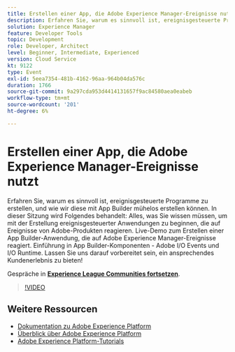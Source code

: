 ```yaml
---
title: Erstellen einer App, die Adobe Experience Manager-Ereignisse nutzt
description: Erfahren Sie, warum es sinnvoll ist, ereignisgesteuerte Programme zu erstellen, und wie wir diese mit App Builder mühelos erstellen können. In dieser Sitzung wird alles behandelt, was Sie wissen müssen, um mit dem Erstellen ereignisgesteuerter Anwendungen zu beginnen, die auf Ereignisse von Adobe-Produkten reagieren. Live-Demo zum Erstellen einer App Builder-Anwendung, die auf Adobe Experience Manager-Ereignisse reagiert. Einführung in App Builder-Komponenten - Adobe I/O Events und I/O Runtime. Lassen Sie uns darauf vorbereitet sein, ein ansprechendes Kundenerlebnis zu bieten!
solution: Experience Manager
feature: Developer Tools
topic: Development
role: Developer, Architect
level: Beginner, Intermediate, Experienced
version: Cloud Service
kt: 9122
type: Event
exl-id: 5eea7354-481b-4162-96aa-964b04da576c
duration: 1766
source-git-commit: 9a297cda953d4414131657f9ac84580aea0eabeb
workflow-type: tm+mt
source-wordcount: '201'
ht-degree: 6%

---
```


# Erstellen einer App, die Adobe Experience Manager-Ereignisse nutzt

Erfahren Sie, warum es sinnvoll ist, ereignisgesteuerte Programme zu erstellen, und wie wir diese mit App Builder mühelos erstellen können. In dieser Sitzung wird Folgendes behandelt: Alles, was Sie wissen müssen, um mit der Erstellung ereignisgesteuerter Anwendungen zu beginnen, die auf Ereignisse von Adobe-Produkten reagieren. Live-Demo zum Erstellen einer App Builder-Anwendung, die auf Adobe Experience Manager-Ereignisse reagiert. Einführung in App Builder-Komponenten - Adobe I/O Events und I/O Runtime. Lassen Sie uns darauf vorbereitet sein, ein ansprechendes Kundenerlebnis zu bieten!

Gespräche in **[Experience League Communities fortsetzen](https://adobe.ly/3ipjs8p)**.

>[!VIDEO](https://video.tv.adobe.com/v/337566/?quality=12&learn=on&hidetitle=true)

## Weitere Ressourcen

- [Dokumentation zu Adobe Experience Platform](https://experienceleague.adobe.com/docs/experience-platform.html?lang=de)
- [Überblick über Adobe Experience Platform](https://experienceleague.adobe.com/docs/experience-platform/landing/home.html?lang=de)
- [Adobe Experience Platform-Tutorials](https://experienceleague.adobe.com/docs/platform-learn/tutorials/overview.html?lang=de)
